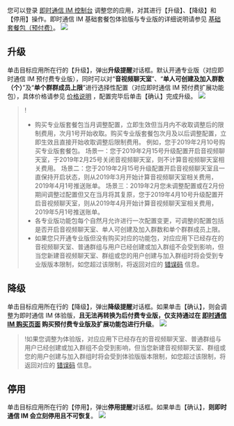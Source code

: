 您可以登录 [即时通信 IM 控制台](https://console.cloud.tencent.com/avc) 调整您的应用，对其进行【升级】、【降级】和【停用】操作。即时通信 IM 基础套餐包体验版与专业版的详细说明请参见 [基础套餐包（预付费）](https://cloud.tencent.com/document/product/269/11673#.E5.9F.BA.E7.A1.80.E5.A5.97.E9.A4.90.E5.8C.85.EF.BC.88.E9.A2.84.E4.BB.98.E8.B4.B9.EF.BC.89)。
![](https://main.qcloudimg.com/raw/a86b7c5d75e7ee6061474c50baa0422a.png)

## 升级
单击目标应用所在行的【升级】，弹出**升级提醒**对话框。默认开通专业版（对应即时通信 IM 预付费专业版），同时可以对“**音视频聊天室**”、“**单人可创建及加入群数（个）**”及“**单个群群成员上限**”进行选择性配置（对应即时通信 IM 预付费扩展功能包），具体价格请参见 [价格说明](https://cloud.tencent.com/document/product/269/11673) ，配置完毕后单击【确认】完成升级。
![](https://main.qcloudimg.com/raw/208a931ce03ef9b609e39dff5b004cde.png)
	
>!
>- 购买专业版套餐包当月调整配置，立即生效但当月内不收取调整后的限制费用，次月1号开始收取。购买专业版套餐包次月及以后调整配置，立即生效且直接开始收取调整后限制费用。
例如，您于2019年2月10号购买专业版套餐包。
场景一：您于2019年2月15号升级配置开启音视频聊天室，于2019年2月25号关闭音视频聊天室，则不计算音视频聊天室相关费用。
场景二：您于2019年2月15号升级配置开启音视频聊天室且一直保持开启状态，则从2019年3月开始计算音视频聊天室相关费用，2019年4月1号推送账单。
场景三：2019年2月您未调整配置或在2月份期间调整过配置但又在当月将其复原，您于2019年4月10号升级配置开启音视频聊天室，则从2019年4月开始计算音视频聊天室相关费用，2019年5月1号推送账单。
>- 各专业版功能包每个自然月允许进行一次配置变更，可调整的配置包括是否开启音视频聊天室、单人可创建及加入群数和单个群群成员上限。
>- 如果您只开通专业版但没有购买对应的功能包，对应应用下已经存在的音视频聊天室、普通群组与用户已经创建或加入群组不会受到影响，但当您新建音视频聊天室、群组或您的用户创建与加入群组时将会受到专业版版本限制，如您超过该限制，将返回对应的 [错误码](https://cloud.tencent.com/document/product/269/1671) 信息。

## 降级
单击目标应用所在行的【降级】，弹出**降级提醒**对话框。如果单击【确认】，则会调整为即时通信 IM 体验版，**且无法再转换为后付费专业版，仅支持通过在 [即时通信 IM 购买页面](https://buy.cloud.tencent.com/avc) 购买预付费专业版及扩展功能包进行升级**。
![](https://main.qcloudimg.com/raw/a8fdf0145df203faddc0563e03f7a218.png)

>!如果您调整为体验版，对应应用下已经存在的音视频聊天室、普通群组与用户已经创建或加入群组不会受到影响，但当您新建音视频聊天室、群组或您的用户创建与加入群组时将会受到体验版版本限制，如您超过该限制，将返回对应的 [错误码](https://cloud.tencent.com/document/product/269/1671) 信息。

## 停用
单击目标应用所在行的【停用】，弹出**停用提醒**对话框。如果单击【确认】，**则即时通信 IM 会立刻停用且不可恢复**。
![](https://main.qcloudimg.com/raw/f3e853545bb5a275d29e6a4bce082cf5.png)



